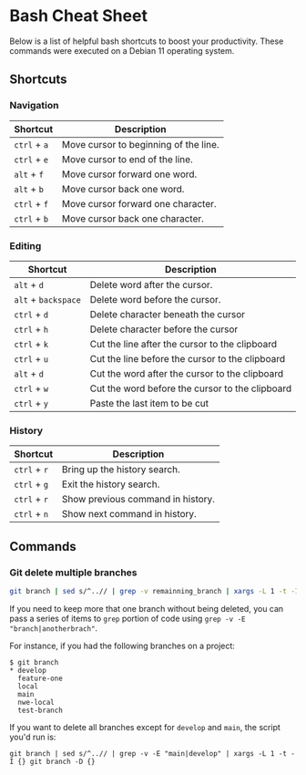 # Bash Cheat Sheet

Below is a list of helpful bash shortcuts to boost your productivity. These commands were executed on a Debian 11 operating system.

## Shortcuts

### Navigation

| Shortcut     | Description                           |
| ------------ | ------------------------------------- |
| `ctrl` + `a` | Move cursor to beginning of the line. |
| `ctrl` + `e` | Move cursor to end of the line.       |
| `alt` + `f`  | Move cursor forward one word.         |
| `alt` + `b`  | Move cursor back one word.            |
| `ctrl` + `f` | Move cursor forward one character.    |
| `ctrl` + `b` | Move cursor back one character.       |

### Editing

| Shortcut            | Description                                     |
| ------------------- | ----------------------------------------------- |
| `alt` + `d`         | Delete word after the cursor.                   |
| `alt` + `backspace` | Delete word before the cursor.                  |
| `ctrl` + `d`        | Delete character beneath the cursor             |
| `ctrl` + `h`        | Delete character before the cursor              |
| `ctrl` + `k`        | Cut the line after the cursor to the clipboard  |
| `ctrl` + `u`        | Cut the line before the cursor to the clipboard |
| `alt` + `d`         | Cut the word after the cursor to the clipboard  |
| `ctrl` + `w`        | Cut the word before the cursor to the clipboard |
| `ctrl` + `y`        | Paste the last item to be cut                   |

### History

| Shortcut     | Description                       |
| ------------ | --------------------------------- |
| `ctrl` + `r` | Bring up the history search.      |
| `ctrl` + `g` | Exit the history search.          |
| `ctrl` + `r` | Show previous command in history. |
| `ctrl` + `n` | Show next command in history.     |

## Commands

### Git delete multiple branches

```bash
git branch | sed s/^..// | grep -v remainning_branch | xargs -L 1 -t -I {} git branch -D {}
```

If you need to keep more that one branch without being deleted, you can pass a series of items to `grep` portion of code using `grep -v -E "branch|anotherbrach"`.

For instance, if you had the following branches on a project:

```
$ git branch
* develop
  feature-one
  local
  main
  nwe-local
  test-branch
```

If you want to delete all branches except for `develop` and `main`, the script you'd run is:

```
git branch | sed s/^..// | grep -v -E "main|develop" | xargs -L 1 -t -I {} git branch -D {}
```
